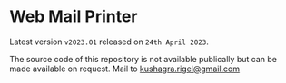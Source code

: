 # Web Mail Printer

Latest version `v2023.01` released on `24th April 2023`.

The source code of this repository is not available publically but can be made available on request. Mail to kushagra.rigel@gmail.com

